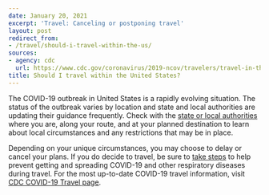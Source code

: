 ```yaml
---
date: January 20, 2021
excerpt: 'Travel: Canceling or postponing travel'
layout: post
redirect_from:
- /travel/should-i-travel-within-the-us/
sources:
- agency: cdc
  url: https://www.cdc.gov/coronavirus/2019-ncov/travelers/travel-in-the-us.html
title: Should I travel within the United States?
---
```


The COVID-19 outbreak in United States is a rapidly evolving situation. The status of the outbreak varies by location and state and local authorities are updating their guidance frequently. Check with the [state or local authorities](https://www.cdc.gov/publichealthgateway/healthdirectories/healthdepartments.html) where you are, along your route, and at your planned destination to learn about local circumstances and any restrictions that may be in place.

Depending on your unique circumstances, you may choose to delay or cancel your plans. If you do decide to travel, be sure to [take steps](https://www.cdc.gov/coronavirus/2019-ncov/about/prevention-treatment.html) to help prevent getting and spreading COVID-19 and other respiratory diseases during travel. For the most up-to-date COVID-19 travel information, visit [CDC COVID-19 Travel page](https://www.cdc.gov/coronavirus/2019-ncov/travelers/index.html).
